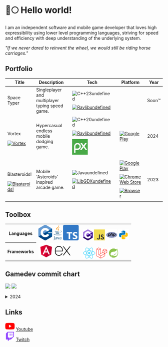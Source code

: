 # 🐺🌕 Hello world!

I am an independent software and mobile game developer that loves high expressibility using lower level programming languages,
striving for speed and efficiency with deep understanding of the underlying system.

_"If we never dared to reinvent the wheel, we would still be riding horse carriages."_

## Portfolio

<table _ngcontent-ng-c3145346199="" id="portfolioTable" style="width: 100%;"><thead _ngcontent-ng-c3145346199=""><tr _ngcontent-ng-c3145346199=""><th _ngcontent-ng-c3145346199="">Title</th><th _ngcontent-ng-c3145346199="">Description</th><th _ngcontent-ng-c3145346199="">Tech</th><th _ngcontent-ng-c3145346199="">Platform</th><th _ngcontent-ng-c3145346199="">Year</th></tr></thead><tbody _ngcontent-ng-c3145346199=""><tr _ngcontent-ng-c3145346199=""><td _ngcontent-ng-c3145346199=""><p _ngcontent-ng-c3145346199="">Space Typer</p><!--bindings={
  "ng-reflect-ng-if": "false"
}--></td><td _ngcontent-ng-c3145346199="">Singleplayer and multiplayer typing speed game.</td><td _ngcontent-ng-c3145346199=""><!--bindings={}--><img _ngcontent-ng-c3145346199="" style="width: auto; height: 50px; display: inline; padding: 5px;" src="https://cdn.jsdelivr.net/gh/devicons/devicon@latest/icons/cplusplus/cplusplus-original.svg" alt="C++23undefined" title="C++23"><!--bindings={
  "ng-reflect-ng-if": "true"
}--><!--ng-container--><a _ngcontent-ng-c3145346199="" target="_blank" href="https://raylib.com"><img _ngcontent-ng-c3145346199="" style="width: auto; height: 50px; display: inline; padding: 5px;" src="https://www.raylib.com/common/img/raylib_logo.png" alt="Raylibundefined" title="Raylib"></a><!--bindings={
  "ng-reflect-ng-if": "https://raylib.com"
}--><!--bindings={
  "ng-reflect-ng-if": "false"
}--><!--ng-container--><!--bindings={
  "ng-reflect-ng-for-of": "[object Object],[object Object"
}--></td><td _ngcontent-ng-c3145346199=""><!--bindings={
  "ng-reflect-ng-for-of": ""
}--></td><td _ngcontent-ng-c3145346199="">Soon™</td></tr><tr _ngcontent-ng-c3145346199=""><td _ngcontent-ng-c3145346199=""><p _ngcontent-ng-c3145346199="">Vortex</p><a _ngcontent-ng-c3145346199="" target="_blank" href="https://play.google.com/store/apps/details?id=com.doomhowl.vortex"><img _ngcontent-ng-c3145346199="" width="50" height="50" draggable="false" src="https://doomhowl-interactive.com/assets/icons/vortex.webp" alt="Vortex" title="Vortex"><!--bindings={
  "ng-reflect-ng-if": "https://doomhowl-interactive.c"
}--></a><!--bindings={
  "ng-reflect-ng-if": "true"
}--></td><td _ngcontent-ng-c3145346199="">Hypercasual endless mobile dodging game.</td><td _ngcontent-ng-c3145346199=""><!--bindings={}--><img _ngcontent-ng-c3145346199="" style="width: auto; height: 50px; display: inline; padding: 5px;" src="https://cdn.jsdelivr.net/gh/devicons/devicon@latest/icons/cplusplus/cplusplus-original.svg" alt="C++20undefined" title="C++20"><!--bindings={
  "ng-reflect-ng-if": "true"
}--><!--ng-container--><a _ngcontent-ng-c3145346199="" target="_blank" href="https://raylib.com"><img _ngcontent-ng-c3145346199="" style="width: auto; height: 50px; display: inline; padding: 5px;" src="https://www.raylib.com/common/img/raylib_logo.png" alt="Raylibundefined" title="Raylib"></a><!--bindings={
  "ng-reflect-ng-if": "https://raylib.com"
}--><!--bindings={
  "ng-reflect-ng-if": "false"
}--><!--ng-container--><a _ngcontent-ng-c3145346199="" target="_blank" href="https://pixabay.com/service/about/api/"><img _ngcontent-ng-c3145346199="" style="width: auto; height: 50px; display: inline; padding: 5px;" src="https://raw.githubusercontent.com/bramtechs/bramtechs/master/imgs/pixabay.svg" alt="Pixabay APIundefined" title="Pixabay API"></a><!--bindings={
  "ng-reflect-ng-if": "https://pixabay.com/service/ab"
}--><!--bindings={
  "ng-reflect-ng-if": "false"
}--><!--ng-container--><!--bindings={
  "ng-reflect-ng-for-of": "[object Object],[object Object"
}--></td><td _ngcontent-ng-c3145346199=""><a _ngcontent-ng-c3145346199="" target="_blank" href="https://play.google.com/store/apps/details?id=com.doomhowl.vortex" title="Google Play"><img _ngcontent-ng-c3145346199="" style="width: auto; height: 50px; display: inline; padding: 5px;" src="https://www.svgrepo.com/show/452223/google-play.svg" alt="Google Play" title="Google Play"></a><!--bindings={
  "ng-reflect-ng-for-of": "[object Object]"
}--></td><td _ngcontent-ng-c3145346199="">2024</td></tr><tr _ngcontent-ng-c3145346199=""><td _ngcontent-ng-c3145346199=""><p _ngcontent-ng-c3145346199="">Blasteroids!</p><a _ngcontent-ng-c3145346199="" target="_blank" href="https://play.google.com/store/apps/details?id=com.doomhowl.blasteroids"><img _ngcontent-ng-c3145346199="" width="50" height="50" draggable="false" src="https://doomhowl-interactive.com/assets/icons/blasteroids.png" alt="Blasteroids!" title="Blasteroids!"><!--bindings={
  "ng-reflect-ng-if": "https://doomhowl-interactive.c"
}--></a><!--bindings={
  "ng-reflect-ng-if": "true"
}--></td><td _ngcontent-ng-c3145346199="">Mobile 'Asteroids' inspired arcade game.</td><td _ngcontent-ng-c3145346199=""><!--bindings={}--><img _ngcontent-ng-c3145346199="" style="width: auto; height: 50px; display: inline; padding: 5px;" src="https://cdn.jsdelivr.net/gh/devicons/devicon@latest/icons/java/java-original.svg" alt="Javaundefined" title="Java"><!--bindings={
  "ng-reflect-ng-if": "true"
}--><!--ng-container--><a _ngcontent-ng-c3145346199="" target="_blank" href="https://libgdx.com/"><img _ngcontent-ng-c3145346199="" style="width: auto; height: 50px; display: inline; padding: 5px;" src="https://cdn.jsdelivr.net/gh/devicons/devicon@latest/icons/libgdx/libgdx-original.svg" alt="LibGDXundefined" title="LibGDX"></a><!--bindings={
  "ng-reflect-ng-if": "https://libgdx.com/"
}--><!--bindings={
  "ng-reflect-ng-if": "false"
}--><!--ng-container--><!--bindings={
  "ng-reflect-ng-for-of": "[object Object],[object Object"
}--></td><td _ngcontent-ng-c3145346199=""><a _ngcontent-ng-c3145346199="" target="_blank" href="https://play.google.com/store/apps/details?id=com.doomhowl.blasteroids" title="Google Play"><img _ngcontent-ng-c3145346199="" style="width: auto; height: 50px; display: inline; padding: 5px;" src="https://www.svgrepo.com/show/452223/google-play.svg" alt="Google Play" title="Google Play"></a><a _ngcontent-ng-c3145346199="" target="_blank" href="https://chromewebstore.google.com/detail/ibmhkhgiibicgnagnhdcockipmalmhki?utm_source=item-share-cb" title="Chrome Web Store"><img _ngcontent-ng-c3145346199="" style="width: auto; height: 50px; display: inline; padding: 5px;" src="https://news.thewindowsclub.com/wp-content/uploads/2020/05/Chrome-Web-Store-Spam.jpg" alt="Chrome Web Store" title="Chrome Web Store"></a><a _ngcontent-ng-c3145346199="" target="_blank" href="https://blasteroids.doomhowl-interactive.com" title="Browser"><img _ngcontent-ng-c3145346199="" style="width: auto; height: 50px; display: inline; padding: 5px;" src="https://upload.wikimedia.org/wikipedia/commons/c/c4/Globe_icon.svg" alt="Browser" title="Browser"></a><!--bindings={
  "ng-reflect-ng-for-of": "[object Object],[object Object"
}--></td><td _ngcontent-ng-c3145346199="">2023</td></tr><!--bindings={
  "ng-reflect-ng-for-of": "[object Object],[object Object"
}--></tbody></table>

## Toolbox

<table>
  <tr>
    <th>
      Languages
    </th>
    <td style="vertical-align: bottom;">
      <img src="imgs/cpp_logo.png" alt="C++ programming language" title="C++ programming language" height="50" width="auto" />
      <img src="imgs/java_logo.png" alt="Java programming language" title="Java programming language" height="50" width="auto" />
      <img src="imgs/typescript.png" alt="TypeScript programming language" title="TypeScript programming language" height="50" width="auto" />
    </td>
    <td style="vertical-align: bottom;">
      <img src="imgs/csharp.png" alt="C# programming language" title="C# programming language" height="35" width="auto" />
      <img src="imgs/javascript.png" alt="JavaScript programming language" title="JavaScript programming language" height="35" width="auto" />
      <img src="imgs/php.png" alt="PHP programming language" title="PHP programming language" height="35" width="auto" />
      <img src="imgs/python.svg" alt="Python programming language" title="Python programming language" height="35" width="auto" />
    </td>
  </tr>
  <tr>
    <th>
      Frameworks
    </th>
    <td style="vertical-align: bottom;">
      <img src="imgs/angular.png" alt="Angular framework" title="Angular framework" height="50" width="50" />
      <img src="imgs/express.png" alt="Node.js runtime" title="Node.js runtime" height="50" width="50" />
    </td>
    <td style="vertical-align: bottom;">
      <img src="imgs/react.svg" alt="React framework" title="React framework" height="35" width="auto" />
      <img src="imgs/laravel.png" alt="Laravel framework" title="Laravel framework" height="35" width="auto" />
      <img src="imgs/spring.png" alt="Spring framework" title="Spring framework" height="35" width="auto" />
    </td>
  </tr>
</table>

## Gamedev commit chart

![](https://git.doomhowl-interactive.com/commitchart/2025.png#gh-dark-mode-only?darkMode=true)
![](https://git.doomhowl-interactive.com/commitchart/2025.png#gh-light-mode-only?darkMode=false)

<details>
  <summary>2024</summary>
  ![](https://git.doomhowl-interactive.com/commitchart/2024.png#gh-dark-mode-only?darkMode=true)
  ![](https://git.doomhowl-interactive.com/commitchart/2024.png#gh-light-mode-only?darkMode=false)
</details>

## Links

<img src="imgs/youtube.png" alt="YouTube" title="YouTube" height="30" width="30" /> [Youtube](https://www.youtube.com/@brambasiel)<br/>
<img src="imgs/twitch.png" alt="Twitch" title="Twitch" height="30" width="30" /> [Twitch](https://www.twitch.tv/brambasiel)
